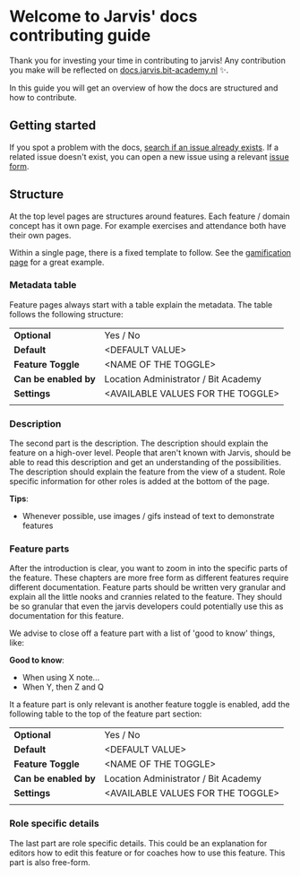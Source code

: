 # Welcome to Jarvis' docs contributing guide

Thank you for investing your time in contributing to jarvis! Any contribution you make will be reflected on [docs.jarvis.bit-academy.nl](https://docs.jarvis.bit-academy.nl) ✨.

In this guide you will get an overview of how the docs are structured and how to contribute.

## Getting started
If you spot a problem with the docs, [search if an issue already exists](https://github.com/BitAcademyDev/documentation/issues). If a related issue doesn't exist, you can open a new issue using a relevant [issue form](https://github.com/BitAcademyDev/documentation/issues/new).

## Structure

At the top level pages are structures around features. Each feature / domain concept has it own page. For example
exercises and attendance both have their own pages.

Within a single page, there is a fixed template to follow. See the [gamification page](/gamification) for a great example.

### Metadata table
Feature pages always start with a table explain the metadata. The table follows the following structure:

|                       |                                      |
|-----------------------|--------------------------------------|
| **Optional**          | Yes / No                             |
| **Default**           | \<DEFAULT VALUE>                     |
| **Feature Toggle**    | \<NAME OF THE TOGGLE>                |
| **Can be enabled by** | Location Administrator / Bit Academy |
| **Settings**          | \<AVAILABLE VALUES FOR THE TOGGLE>   |
|                       |                                      |

### Description 
The second part is the description. The description should explain the feature on a high-over level. People that
aren't known with Jarvis, should be able to read this description and get an understanding of the possibilities. The
description should explain the feature from the view of a student. Role specific information for other roles is added at the bottom of
the page. 

**Tips**:
- Whenever possible, use images / gifs instead of text to demonstrate features

### Feature parts
After the introduction is clear, you want to zoom in into the specific parts of the feature. These chapters are more
free form as different features require different documentation. Feature parts should be written very granular and explain
all the little nooks and crannies related to the feature. They should be so granular that even the jarvis developers could
potentially use this as documentation for this feature. 

We advise to close off a feature part with a list of 'good to know' things, like:

**Good to know**:
- When using X note...
- When Y, then Z and Q

It a feature part is only relevant is another feature toggle is enabled, add the following table to the
top of the feature part section:

|                       |                                      |
|-----------------------|--------------------------------------|
| **Optional**          | Yes / No                             |
| **Default**           | \<DEFAULT VALUE>                     |
| **Feature Toggle**    | \<NAME OF THE TOGGLE>                |
| **Can be enabled by** | Location Administrator / Bit Academy |
| **Settings**          | \<AVAILABLE VALUES FOR THE TOGGLE>   |
|                       |                                      |

### Role specific details
The last part are role specific details. This could be an explanation for editors how to edit this feature or for
coaches how to use this feature. This part is also free-form. 